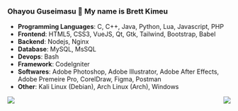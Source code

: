 ### Ohayou Guseimasu 👋 My name is Brett Kimeu




<!--
**BrtPx/BrtPx** is a ✨ _special_ ✨ repository because its `README.md` (this file) appears on your GitHub profile.

Here are some ideas to get you started:

- 🔭 I’m currently working on ...
- 🌱 I’m currently learning ...
- 👯 I’m looking to collaborate on ...
- 🤔 I’m looking for help with ...
- 💬 Ask me about ...
- 📫 How to reach me: ...
- 😄 Pronouns: ...
- ⚡ Fun fact: ...
-->
* **Programming Languages**: C, C++, Java, Python, Lua, Javascript, PHP
* **Frontend**: HTML5, CSS3, VueJS, Qt, Gtk, Tailwind, Bootstrap, Babel 
* **Backend**: Nodejs, Nginx
* **Database**: MySQL, MsSQL
* **Devops**: Bash
* **Framework**: CodeIgniter
* **Softwares**: Adobe Photoshop, Adobe Illustrator, Adobe After Effects, Adobe Premeire Pro, CorelDraw, Figma, Postman
* **Other**: Kali Linux (Debian), Arch Linux (Arch), Windows


<p><img align="left" src="https://github-readme-stats.vercel.app/api?username=BrtPx&&count_private=true&show_icons=true&theme=algolia" /></p>  
<p><img align="right" src="https://github-readme-stats.vercel.app/api/top-langs/?username=BrtPX&layout=compact&langs_count=7&theme=algolia" /></p>
